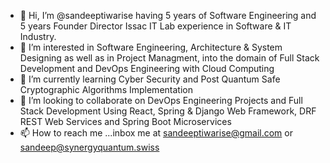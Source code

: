 - 👋 Hi, I’m @sandeeptiwarise having 5 years of Software Engineering and 5 years Founder Director Issac IT Lab experience in Software & IT Industry.
- 👀 I’m interested in Software Engineering, Architecture & System Designing as well as in Project Managment, into the domain of Full Stack Development and DevOps Engineering with Cloud Computing
- 🌱 I’m currently learning Cyber Security and Post Quantum Safe Cryptographic Algorithms Implementation
- 💞️ I’m looking to collaborate on DevOps Engineering Projects and Full Stack Development Using React, Spring & Django Web Framework, DRF REST Web Services and Spring Boot Microservices
- 📫 How to reach me ...inbox me at sandeeptiwarise@gmail.com or sandeep@synergyquantum.swiss

<!---
sandeeptiwarise/sandeeptiwarise is a ✨ special ✨ repository because its `README.md` (this file) appears on your GitHub profile.
You can click the Preview link to take a look at your changes.
--->
